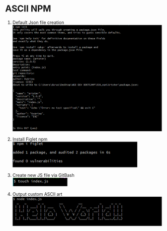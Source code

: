 # ASCII NPM

1. Default Json file creation <br>
![](createJsonFileDemo.png) <br>

2. Install Figlet npm <br>
![](InstallFigletDemo.png) <br>

3. Create new JS file via GitBash <br>
![](CreateJsFile.png) <br>

4. Output custom ASCII art <br>
![](OutputDemo.png) <br>
